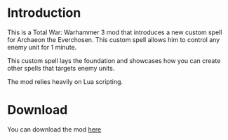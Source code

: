 # Introduction

This is a Total War: Warhammer 3 mod that introduces a new custom spell for Archaeon the Everchosen. This custom spell allows him to control any enemy unit for 1 minute.

This custom spell lays the foundation and showcases how you can create other spells that targets enemy units.

The mod relies heavily on Lua scripting.

# Download

You can download the mod [here](https://github.com/DasAng/warhammer_mind_control_spell/releases/download/v1.0.0/ang_control_spell.pack)